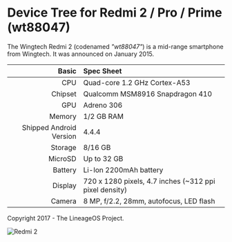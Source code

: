 Device Tree for Redmi 2 / Pro / Prime (wt88047)
===============================================

The Wingtech Redmi 2 (codenamed _"wt88047"_) is a mid-range smartphone from Wingtech.
It was announced on January 2015.

Basic   | Spec Sheet
-------:|:-------------------------
CPU     | Quad-core 1.2 GHz Cortex-A53
Chipset | Qualcomm MSM8916 Snapdragon 410
GPU     | Adreno 306
Memory  | 1/2 GB RAM
Shipped Android Version | 4.4.4
Storage | 8/16 GB
MicroSD | Up to 32 GB
Battery | Li-Ion 2200mAh battery
Display | 720 x 1280 pixels, 4.7 inches (~312 ppi pixel density)
Camera  | 8 MP, f/2.2, 28mm, autofocus, LED flash

Copyright 2017 - The LineageOS Project.

![Redmi 2](http://cdn2.gsmarena.com/vv/pics/xiaomi/xiaomi-redmi-2-2.jpg "Redmi 2")
